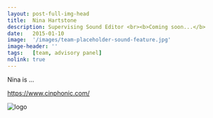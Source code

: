 ```yaml
---
layout: post-full-img-head
title:  Nina Hartstone
description: Supervising Sound Editor <br><b>Coming soon...</b>
date:   2015-01-10
image:  '/images/team-placeholder-sound-feature.jpg'
image-header: ''
tags:   [team, advisory panel]
nolink: true
---
```

Nina is ...


https://www.cinphonic.com/


<img class="lazy" data-src="../images/team-panel-cinphonic.png" alt="logo">